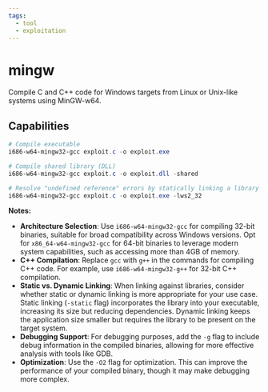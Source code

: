 ```yaml
---
tags:
  - tool
  - exploitation
---
```

# mingw

Compile C and C++ code for Windows targets from Linux or Unix-like systems using MinGW-w64.

## Capabilities

```powershell
# Compile executable
i686-w64-mingw32-gcc exploit.c -o exploit.exe

# Compile shared library (DLL)
i686-w64-mingw32-gcc exploit.c -o exploit.dll -shared

# Resolve "undefined reference" errors by statically linking a library (e.g., ws2_32 for socket programming)
i686-w64-mingw32-gcc exploit.c -o exploit.exe -lws2_32
```

**Notes:**

- **Architecture Selection**: Use `i686-w64-mingw32-gcc` for compiling 32-bit binaries, suitable for broad compatibility across Windows versions. Opt for `x86_64-w64-mingw32-gcc` for 64-bit binaries to leverage modern system capabilities, such as accessing more than 4GB of memory.
- **C++ Compilation**: Replace `gcc` with `g++` in the commands for compiling C++ code. For example, use `i686-w64-mingw32-g++` for 32-bit C++ compilation.
- **Static vs. Dynamic Linking**: When linking against libraries, consider whether static or dynamic linking is more appropriate for your use case. Static linking (`-static` flag) incorporates the library into your executable, increasing its size but reducing dependencies. Dynamic linking keeps the application size smaller but requires the library to be present on the target system.
- **Debugging Support**: For debugging purposes, add the `-g` flag to include debug information in the compiled binaries, allowing for more effective analysis with tools like GDB.
- **Optimization**: Use the `-O2` flag for optimization. This can improve the performance of your compiled binary, though it may make debugging more complex.
